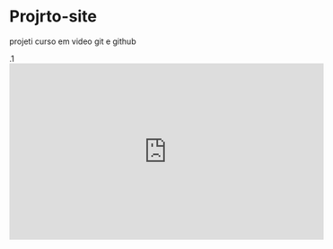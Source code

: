 # Projrto-site
projeti curso em video git e github

 .1   <iframe width="560" height="315" src="https://www.youtube.com/embed/ VA2ydV_VAlw" title="YouTube video player" frameborder="0" allow="accelerometer; autoplay; clipboard-write; encrypted-media; gyroscope; picture-in-picture" allowfullscreen></iframe>

